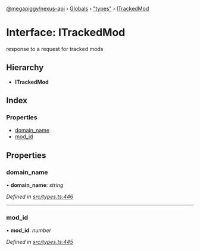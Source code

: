 [@megapiggy/nexus-api](../README.md) › [Globals](../globals.md) › ["types"](../modules/_types_.md) › [ITrackedMod](_types_.itrackedmod.md)

# Interface: ITrackedMod

response to a request for tracked mods

## Hierarchy

* **ITrackedMod**

## Index

### Properties

* [domain_name](_types_.itrackedmod.md#domain_name)
* [mod_id](_types_.itrackedmod.md#mod_id)

## Properties

###  domain_name

• **domain_name**: *string*

*Defined in [src/types.ts:446](https://github.com/Nexus-Mods/node-nexus-api/blob/master/src/types.ts#L446)*

___

###  mod_id

• **mod_id**: *number*

*Defined in [src/types.ts:445](https://github.com/Nexus-Mods/node-nexus-api/blob/master/src/types.ts#L445)*
